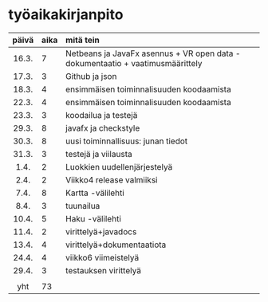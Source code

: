 # työaikakirjanpito

| päivä | aika | mitä tein  |
| :----:|:-----| :-----|
| 16.3. | 7    | Netbeans ja JavaFx asennus + VR open data -dokumentaatio + vaatimusmäärittely|
| 17.3. | 3    | Github ja json|
| 18.3. | 4    | ensimmäisen toiminnalisuuden koodaamista |
| 22.3. | 4    | ensimmäisen toiminnalisuuden koodaamista |
| 23.3. | 3    | koodailua ja testejä |
| 29.3. | 8    | javafx ja checkstyle |
| 30.3. | 8    | uusi toiminnallisuus: junan tiedot |
| 31.3. | 3    | testejä ja viilausta|
| 1.4. | 2    | Luokkien uudellenjärjestelyä |
| 2.4. | 2    | Viikko4 release valmiiksi |
| 7.4. | 8    | Kartta -välilehti |
| 8.4. | 3    | tuunailua |
| 10.4. | 5    | Haku -välilehti |
| 11.4. | 2    | virittelyä+javadocs |
| 13.4. | 4    | virittelyä+dokumentaatiota |
| 24.4. | 4    | viikko6 viimeistelyä |
| 29.4. | 3    | testauksen virittelyä |
|    |    | | 
| yht   | 73   | | 

